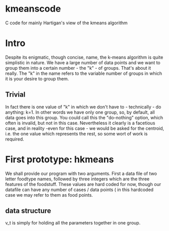 # kmeanscode
C code for mainly Hartigan's view of the kmeans algorithm 

# Intro
Despite its enigmatic, though concise, name, the k-means algorithm is quite simplistic in nature. We have a large number of data points and we want to group them into a certain number - the "k" - of groups. That's about it really. The "k" in the name refers to the variable number of groups in which it is your desire to group them.

## Trivial
In fact there is one value of "k" in which we don't have to - technically - do anything: k=1. In other words we have only one group, so, by default, all data goes into this group. You could call this the "do-nothing" option, which often is invalid, but not in this case. Nevertheless it clearly is a facetious case, and in reality -even for this case - we would be asked for the centroid, i.e. the one value which represents the rest, so some wort of work is required.


# First prototype: hkmeans
We shall provide our program with two arguments. First a data file of two letter foodtype names, followed by three integers which are
the three features of the foodstuff. These values are hard coded for now, though our datafile can have any number of cases / data points ( in this hardcoded case we may refer to them as food points.

## data structure
v\_t is simply for holding all the parameters together in one group.
